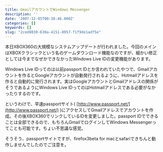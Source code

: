 ```yaml
---
title: GmailアカウントでWindows Messenger
description: ''
date: '2007-12-05T00:38:46.000Z'
categories: []
keywords: []
slug: "2ced8030-630a-4151-8957-f1f9de1adf5e"
---
```

本日XBOX360の大規模なシステムアップデートが行われました。今回のメインはXBOXクラシックという名のゲームダウンロード機能なのですが、細かい修正としては今までなぜかできなかったWindows Live IDの変更機能があります。

Windows Live IDってのは以前passport IDとか言われていたやつで、Gmailアカウントを作るとGoogleアカウントが自動発行されるように、Hotmailアドレスを作ると自動的に発行されます。実はGoogleアカウントとGmailアドレスの関係がそうであるようにWindows Live IDってのはHotmailアドレスである必要がなかったりするのです。

というわけで、早速passportサイト( [http://www.passport.net/](http://www.passport.net/) )にアクセスしてGmailアドレスでアカウントを作成。その後XBOX360でリンクしているIDを変更しました。passport IDでできることは全部できるので、もちろんGmailでログインしてWindows Messengerってことも可能です。ちょい不思議な感覚。

そうそう、passportサイトですが、firefox3beta for macとsafariできちんと動作しませんでしたのでご注意を。
